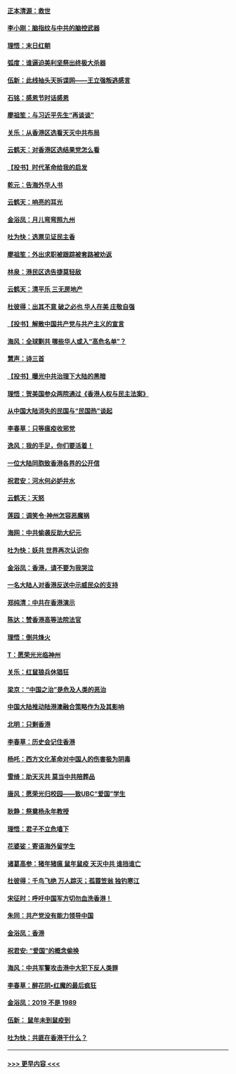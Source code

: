 #### [正本清源：救世](../pages/nsc993/n11689134.md?t=11300055) 
#### [李小刚：脑指纹与中共的脑控武器](../pages/nsc993/n11688900.md?t=11300055) 
#### [理悟：末日红朝](../pages/nsc993/n11688829.md?t=11300055) 
#### [弧度：谁逼迫美利坚祭出终极大杀器](../pages/nsc993/n11688735.md?t=11300055) 
#### [伍新：此线抽头天拆谍网——王立强叛逃感言](../pages/nsc993/n11687981.md?t=11300055) 
#### [石铭：感恩节时话感恩](../pages/nsc993/n11687568.md?t=11300055) 
#### [廖祖笙：与习近平先生“再谈谈”](../pages/nsc993/n11687005.md?t=11300055) 
#### [关乐：从香港区选看天灭中共布局](../pages/nsc993/n11686647.md?t=11300055) 
#### [云鹤天：对香港区选结果党怎么看](../pages/nsc993/n11686216.md?t=11300055) 
#### [【投书】时代革命给我的启发](../pages/nsc993/n11684287.md?t=11300055) 
#### [乾元：告海外华人书](../pages/nsc993/n11684044.md?t=11300055) 
#### [云鹤天：响亮的耳光](../pages/nsc993/n11684254.md?t=11300055) 
#### [金浴凤：月儿弯弯照九州](../pages/nsc993/n11684231.md?t=11300055) 
#### [吐为快：选票见证民主香](../pages/nsc993/n11684206.md?t=11300055) 
#### [廖祖笙：外出求职被跟踪被套路被劝返](../pages/nsc993/n11683874.md?t=11300055) 
#### [林泉：港民区选告捷莫轻敌](../pages/nsc993/n11683930.md?t=11300055) 
#### [云鹤天：清平乐 三无房地产](../pages/nsc993/n11681521.md?t=11300055) 
#### [杜彼得：出其不意 破之必也 华人在美 庄敬自强](../pages/nsc993/n11679554.md?t=11300055) 
#### [【投书】解散中国共产党与共产主义的宣言](../pages/nsc993/n11679177.md?t=11300055) 
#### [海风：全球剿共 哪些华人或入“高危名单”？](../pages/nsc993/n11678617.md?t=11300055) 
#### [慧声：诗三首](../pages/nsc993/n11678848.md?t=11300055) 
#### [【投书】曝光中共治理下大陆的黑暗](../pages/nsc993/n11678674.md?t=11300055) 
#### [理悟：贺美国参众两院通过《香港人权与民主法案》](../pages/nsc993/n11678104.md?t=11300055) 
#### [从中国大陆消失的民国与“民国热”谈起](../pages/nsc993/n11678075.md?t=11300055) 
#### [李春草：只等瘟疫收邪党](../pages/nsc993/n11677308.md?t=11300055) 
#### [逸风：我的手足，你们要活着！](../pages/nsc993/n11676352.md?t=11300055) 
#### [一位大陆同胞致香港各界的公开信](../pages/nsc993/n11675761.md?t=11300055) 
#### [祝君安：河水何必妒井水](../pages/nsc993/n11675746.md?t=11300055) 
#### [云鹤天：天怒](../pages/nsc993/n11675718.md?t=11300055) 
#### [莲园：调笑令‧神州怎容恶魔祸](../pages/nsc993/n11675648.md?t=11300055) 
#### [海网：中共偷袭反助大纪元](../pages/nsc993/n11673515.md?t=11300055) 
#### [吐为快：妖共 世界再次认识你](../pages/nsc993/n11673506.md?t=11300055) 
#### [金浴凤：香港，请不要为我哭泣](../pages/nsc993/n11673248.md?t=11300055) 
#### [一名大陆人对香港反送中示威民众的支持](../pages/nsc993/n11672615.md?t=11300055) 
#### [郑纯清：中共在香港演示](../pages/nsc993/n11670539.md?t=11300055) 
#### [陈达：赞香港高等法院法官](../pages/nsc993/n11669542.md?t=11300055) 
#### [理悟：倒共烽火](../pages/nsc993/n11668844.md?t=11300055) 
#### [T：愿荣光光临神州](../pages/nsc993/n11668421.md?t=11300055) 
#### [关乐：红鼠狼兵休猖狂](../pages/nsc993/n11668378.md?t=11300055) 
#### [梁京：“中国之治”是危及人类的恶治](../pages/nsc993/n11668328.md?t=11300055) 
#### [中国大陆推动陆港澳融合策略作为及其影响](../pages/nsc993/n11668157.md?t=11300055) 
#### [北明：只剩香港](../pages/nsc993/n11668002.md?t=11300055) 
#### [李春草：历史会记住香港](../pages/nsc993/n11667927.md?t=11300055) 
#### [杨吒：西方文化革命对中国人的伤害极为阴毒](../pages/nsc993/n11664521.md?t=11300055) 
#### [雪绮：助天灭共 莫当中共陪葬品](../pages/nsc993/n11662650.md?t=11300055) 
#### [唐风：愿荣光归校园——致UBC“爱国”学生](../pages/nsc993/n11662194.md?t=11300055) 
#### [耿静：祭奠杨永年教授](../pages/nsc993/n11662514.md?t=11300055) 
#### [理悟：君子不立危墙下](../pages/nsc993/n11662172.md?t=11300055) 
#### [花婆娑：寄语海外留学生](../pages/nsc993/n11662121.md?t=11300055) 
#### [诸葛高参：猪年猪瘟 鼠年鼠疫 天灭中共 谁挡谁亡](../pages/nsc993/n11661980.md?t=11300055) 
#### [杜彼得：千鸟飞绝 万人踪灭；孤蓑笠翁 独钓寒江](../pages/nsc993/n11661170.md?t=11300055) 
#### [宋征时：呼吁中国军方切勿血洗香港！](../pages/nsc993/n11415318.md?t=11300055) 
#### [朱同：共产党没有能力领导中国](../pages/nsc993/n11660421.md?t=11300055) 
#### [金浴凤：香港](../pages/nsc993/n11660419.md?t=11300055) 
#### [祝君安: “爱国”的概念偷换](../pages/nsc993/n11659706.md?t=11300055) 
#### [海风：中共军警攻击港中大犯下反人类罪](../pages/nsc993/n11659632.md?t=11300055) 
#### [李春草：醉花阴•红魔的最后疯狂](../pages/nsc993/n11659287.md?t=11300055) 
#### [金浴凤：2019 不是 1989](../pages/nsc993/n11657663.md?t=11300055) 
#### [伍新： 鼠年未到鼠疫到](../pages/nsc993/n11655098.md?t=11300055) 
#### [吐为快：共匪在香港干什么？](../pages/nsc993/n11654891.md?t=11300055) 

----
#### [ >>> 更早内容 <<< ](../indexes/nsc993-earlier.md)
